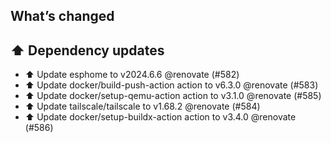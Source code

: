 ## What’s changed
## ⬆️ Dependency updates

- ⬆️ Update esphome to v2024.6.6 @renovate (#582)
- ⬆️ Update docker/build-push-action action to v6.3.0 @renovate (#583)
- ⬆️ Update docker/setup-qemu-action action to v3.1.0 @renovate (#585)
- ⬆️ Update tailscale/tailscale to v1.68.2 @renovate (#584)
- ⬆️ Update docker/setup-buildx-action action to v3.4.0 @renovate (#586)
